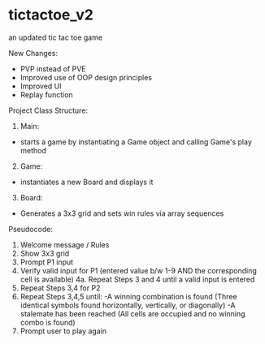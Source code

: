 # tictactoe_v2
an updated tic tac toe game

New Changes:
- PVP instead of PVE
- Improved use of OOP design principles
- Improved UI
- Replay function

Project Class Structure:
1. Main:
- starts a game by instantiating a Game object and calling Game's play method
2. Game:
- instantiates a new Board and displays it
3. Board:
- Generates a 3x3 grid and sets win rules via array sequences


Pseudocode:
1. Welcome message / Rules
2. Show 3x3 grid
3. Prompt P1 input
4. Verify valid input for P1 (entered value b/w 1-9 AND the corresponding cell is available)
    4a. Repeat Steps 3 and 4 until a valid input is entered
5. Repeat Steps 3,4 for P2
6. Repeat Steps 3,4,5 until:
    -A winning combination is found (Three identical symbols found horizontally, vertically, or diagonally)
    -A stalemate has been reached (All cells are occupied and no winning combo is found)
7. Prompt user to play again

